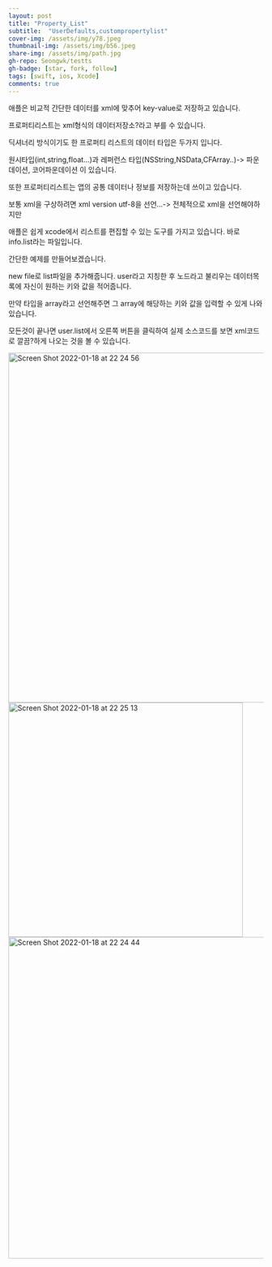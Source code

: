 ```yaml
---
layout: post
title: "Property_List" 
subtitle:  "UserDefaults,custompropertylist"
cover-img: /assets/img/y78.jpeg
thumbnail-img: /assets/img/b56.jpeg
share-img: /assets/img/path.jpg
gh-repo: Seongwk/testts
gh-badge: [star, fork, follow]
tags: [swift, ios, Xcode]
comments: true
---
```


애플은 비교적 간단한 데이터를 xml에 맞추어 key-value로 저장하고 있습니다.

프로퍼티리스트는 xml형식의 데이터저장소?라고 부를 수 있습니다.

딕셔너리 방식이기도 한 프로퍼티 리스트의 데이터 타입은 두가지 입니다. 

원시타입(int,string,float...)과 레퍼런스 타입(NSString,NSData,CFArray..)-> 파운데이션, 코어파운데이션 이 있습니다.

또한 프로퍼티리스트는 앱의 공통 데이터나 정보를 저장하는데 쓰이고 있습니다.

보통 xml을 구상하려면 xml version utf-8을 선언...-> 전체적으로 xml을 선언해야하지만

애플은 쉽게 xcode에서 리스트를 편집할 수 있는 도구를 가지고 있습니다. 바로 info.list라는 파일입니다.

간단한 예제를 만들어보겠습니다.

new file로 list파일을 추가해줍니다. 
user라고 지칭한 후 노드라고 불리우는 데이터목록에 자신이 원하는 키와 값을 적어줍니다.

만약 타입을 array라고 선언해주면 그 array에 해당하는 키와 값을 입력할 수 있게 나와 있습니다.

모든것이 끝나면 user.list에서 오른쪽 버튼을 클릭하여 실제 소스코드를 보면 xml코드로 깔끔?하게 나오는 것을 볼 수 있습니다.

<img width="691" alt="Screen Shot 2022-01-18 at 22 24 56" src="https://user-images.githubusercontent.com/40172001/149945850-6938d895-945f-43c8-9717-65ff1eb1e176.png">

<img width="463" alt="Screen Shot 2022-01-18 at 22 25 13" src="https://user-images.githubusercontent.com/40172001/149945792-6dad9e21-2273-4c00-a498-0db0d08df0c7.png">

<img width="635" alt="Screen Shot 2022-01-18 at 22 24 44" src="https://user-images.githubusercontent.com/40172001/149945819-62c09762-edae-4006-b5c9-54ae360c4713.png">
